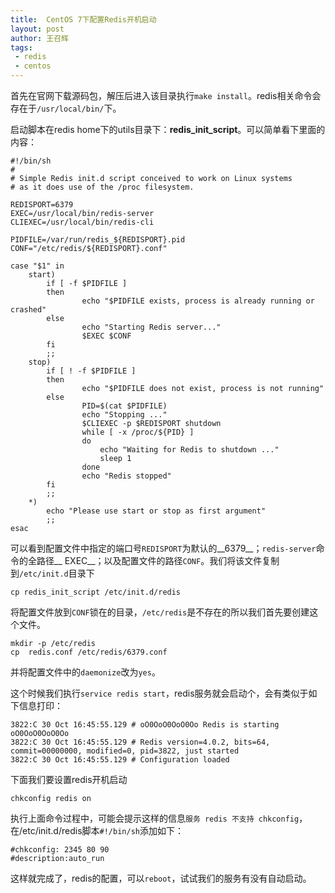 ```yaml
---
title:  CentOS 7下配置Redis开机启动
layout: post
author: 王召辉
tags:
 - redis
 - centos
---
```


首先在官网下载源码包，解压后进入该目录执行``make install``。redis相关命令会存在于``/usr/local/bin/``下。

启动脚本在redis home下的utils目录下：__redis\_init_script__。可以简单看下里面的内容：

```
#!/bin/sh
#
# Simple Redis init.d script conceived to work on Linux systems
# as it does use of the /proc filesystem.

REDISPORT=6379
EXEC=/usr/local/bin/redis-server
CLIEXEC=/usr/local/bin/redis-cli

PIDFILE=/var/run/redis_${REDISPORT}.pid
CONF="/etc/redis/${REDISPORT}.conf"

case "$1" in
    start)
        if [ -f $PIDFILE ]
        then
                echo "$PIDFILE exists, process is already running or crashed"
        else
                echo "Starting Redis server..."
                $EXEC $CONF
        fi
        ;;
    stop)
        if [ ! -f $PIDFILE ]
        then
                echo "$PIDFILE does not exist, process is not running"
        else
                PID=$(cat $PIDFILE)
                echo "Stopping ..."
                $CLIEXEC -p $REDISPORT shutdown
                while [ -x /proc/${PID} ]
                do
                    echo "Waiting for Redis to shutdown ..."
                    sleep 1
                done
                echo "Redis stopped"
        fi
        ;;
    *)
        echo "Please use start or stop as first argument"
        ;;
esac
```
可以看到配置文件中指定的端口号``REDISPORT``为默认的__6379__；``redis-server``命令的全路径__ EXEC__；以及配置文件的路径``CONF``。我们将该文件复制到``/etc/init.d``目录下

``` shell
cp redis_init_script /etc/init.d/redis
```

将配置文件放到``CONF``锁在的目录，``/etc/redis``是不存在的所以我们首先要创建这个文件。

``` shell
mkdir -p /etc/redis
cp  redis.conf /etc/redis/6379.conf
```

并将配置文件中的``daemonize``改为``yes``。

这个时候我们执行``service redis start``，redis服务就会启动个，会有类似于如下信息打印：

```
3822:C 30 Oct 16:45:55.129 # oO0OoO0OoO0Oo Redis is starting oO0OoO0OoO0Oo
3822:C 30 Oct 16:45:55.129 # Redis version=4.0.2, bits=64, commit=00000000, modified=0, pid=3822, just started
3822:C 30 Oct 16:45:55.129 # Configuration loaded
```

下面我们要设置redis开机启动

```
chkconfig redis on 
```
执行上面命令过程中，可能会提示这样的信息``服务 redis 不支持 chkconfig``，在/etc/init.d/redis脚本``#!/bin/sh``添加如下：

```
#chkconfig: 2345 80 90
#description:auto_run
```

这样就完成了，redis的配置，可以``reboot``，试试我们的服务有没有自动启动。